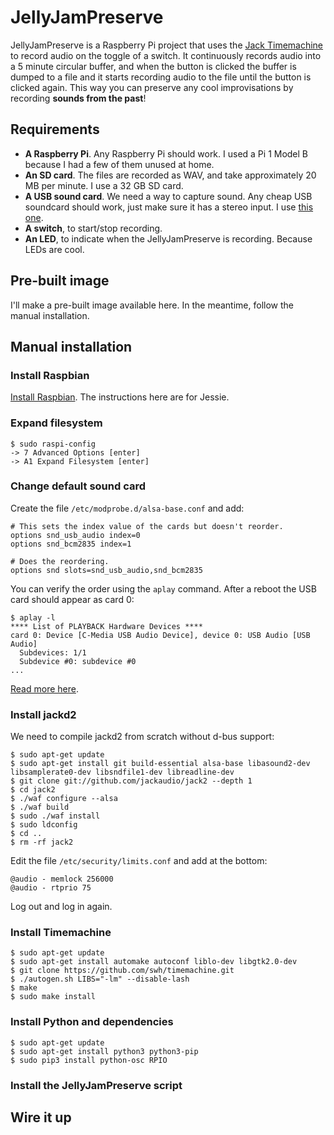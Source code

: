 # JellyJamPreserve

JellyJamPreserve is a Raspberry Pi project that uses the [Jack Timemachine](http://plugin.org.uk/timemachine/) to record audio on the toggle of a switch. It continuously records audio into a 5 minute circular buffer, and when the button is clicked the buffer is dumped to a file and it starts recording audio to the file until the button is clicked again. This way you can preserve any cool improvisations by recording **sounds from the past**!

## Requirements

- **A Raspberry Pi**. Any Raspberry Pi should work. I used a Pi 1 Model B because I had a few of them unused at home.
- **An SD card**. The files are recorded as WAV, and take approximately 20 MB per minute. I use a 32 GB SD card.
- **A USB sound card**. We need a way to capture sound. Any cheap USB soundcard should work, just make sure it has a stereo input. I use [this one](https://www.amazon.com/Behringer-U-Control-Ultra-Low-Interface-Software/dp/B0023BYDHK/ref=pd_cp_267_1?_encoding=UTF8&pd_rd_i=B0023BYDHK&pd_rd_r=75GMM5E61DTF7X07XWVM&pd_rd_w=oyXT9&pd_rd_wg=4cPAX&psc=1&refRID=75GMM5E61DTF7X07XWVM).
- **A switch**, to start/stop recording.
- **An LED**, to indicate when the JellyJamPreserve is recording. Because LEDs are cool.

## Pre-built image

I'll make a pre-built image available here. In the meantime, follow the manual installation.

## Manual installation

### Install Raspbian

[Install Raspbian](https://www.google.com/search?q=install+raspbian). The instructions here are for Jessie.

### Expand filesystem

    $ sudo raspi-config
    -> 7 Advanced Options [enter]
    -> A1 Expand Filesystem [enter]

### Change default sound card

Create the file `/etc/modprobe.d/alsa-base.conf` and add:

    # This sets the index value of the cards but doesn't reorder.
    options snd_usb_audio index=0   
    options snd_bcm2835 index=1

    # Does the reordering.
    options snd slots=snd_usb_audio,snd_bcm2835
    
You can verify the order using the `aplay` command. After a reboot the USB card should appear as card 0:

    $ aplay -l
    **** List of PLAYBACK Hardware Devices ****
    card 0: Device [C-Media USB Audio Device], device 0: USB Audio [USB Audio]
      Subdevices: 1/1
      Subdevice #0: subdevice #0
    ...
    
[Read more here](https://raspberrypi.stackexchange.com/questions/40831/how-do-i-configure-my-sound-for-jasper-on-raspbian-jessie).

### Install jackd2

We need to compile jackd2 from scratch without d-bus support:

    $ sudo apt-get update
    $ sudo apt-get install git build-essential alsa-base libasound2-dev libsamplerate0-dev libsndfile1-dev libreadline-dev
    $ git clone git://github.com/jackaudio/jack2 --depth 1
    $ cd jack2
    $ ./waf configure --alsa
    $ ./waf build
    $ sudo ./waf install
    $ sudo ldconfig
    $ cd ..
    $ rm -rf jack2
    
Edit the file `/etc/security/limits.conf` and add at the bottom:

    @audio - memlock 256000
    @audio - rtprio 75

Log out and log in again.

### Install Timemachine

    $ sudo apt-get update
    $ sudo apt-get install automake autoconf liblo-dev libgtk2.0-dev
    $ git clone https://github.com/swh/timemachine.git
    $ ./autogen.sh LIBS="-lm" --disable-lash
    $ make
    $ sudo make install

### Install Python and dependencies

    $ sudo apt-get update
    $ sudo apt-get install python3 python3-pip
    $ sudo pip3 install python-osc RPIO

### Install the JellyJamPreserve script

## Wire it up
